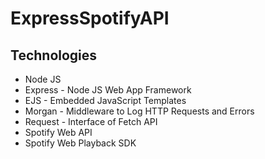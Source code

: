 # ExpressSpotifyAPI

## Technologies  
* Node JS  
* Express - Node JS Web App Framework  
* EJS - Embedded JavaScript Templates  
* Morgan - Middleware to Log HTTP Requests and Errors  
* Request - Interface of Fetch API  
* Spotify Web API
* Spotify Web Playback SDK
